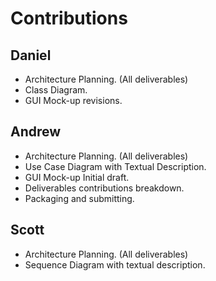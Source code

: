 # Contributions

## Daniel
* Architecture Planning. (All deliverables)
* Class Diagram.
* GUI Mock-up revisions.

## Andrew
* Architecture Planning. (All deliverables)
* Use Case Diagram with Textual Description.
* GUI Mock-up Initial draft.
* Deliverables contributions breakdown.
* Packaging and submitting.

## Scott
* Architecture Planning. (All deliverables)
* Sequence Diagram with textual description.